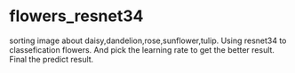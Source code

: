 # flowers_resnet34
sorting image about daisy,dandelion,rose,sunflower,tulip. 
Using resnet34 to classefication flowers. 
And pick the learning rate to get the better result. 
Final the predict result.
